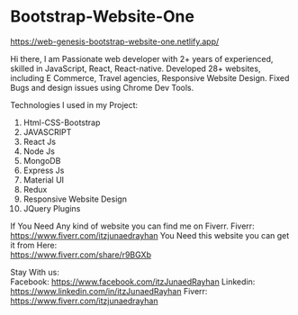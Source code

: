 # Bootstrap-Website-One

https://web-genesis-bootstrap-website-one.netlify.app/

Hi there,
I am Passionate web developer with 2+ years of experienced, skilled in JavaScript, React, React-native. Developed 28+ websites, including E Commerce, Travel agencies, Responsive Website Design. Fixed Bugs and design issues using Chrome Dev Tools.

Technologies I used in my Project:
1. Html-CSS-Bootstrap
2. JAVASCRIPT
3. React Js
4. Node Js
5. MongoDB
6. Express Js
7. Material UI
8. Redux
9. Responsive Website Design
10. JQuery Plugins 

If You Need Any kind of website you can find me on Fiverr.
Fiverr: https://www.fiverr.com/itzjunaedrayhan
You Need this website you can get it from Here:  
https://www.fiverr.com/share/r9BGXb


Stay With us:  
Facebook: https://www.facebook.com/itzJunaedRayhan
Linkedin: https://www.linkedin.com/in/itzJunaedRayhan
Fiverr: https://www.fiverr.com/itzjunaedrayhan